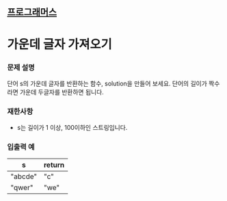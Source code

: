 ## [프로그래머스](https://school.programmers.co.kr/learn/courses/30/lessons/12903)

# 가운데 글자 가져오기

### 문제 설명

단어 s의 가운데 글자를 반환하는 함수, solution을 만들어 보세요. 단어의 길이가 짝수라면 가운데 두글자를 반환하면 됩니다.

### 재한사항

- s는 길이가 1 이상, 100이하인 스트링입니다.

### 입출력 예

| s	       | return |
|----------|--------|
| "abcde"	 | "c"    |
| "qwer"	  | "we"   |